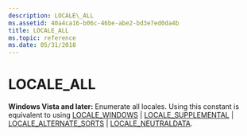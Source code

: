 ```yaml
---
description: LOCALE\_ALL
ms.assetid: 40a4ca16-b06c-46be-abe2-bd3e7ed0da4b
title: LOCALE_ALL
ms.topic: reference
ms.date: 05/31/2018
---
```


# LOCALE\_ALL

**Windows Vista and later:** Enumerate all locales. Using this constant is equivalent to using [LOCALE\_WINDOWS](locale-windows.md) \| [LOCALE\_SUPPLEMENTAL](locale-supplemental.md) \| [LOCALE\_ALTERNATE\_SORTS](locale-alternate-sorts.md) \| [LOCALE\_NEUTRALDATA](locale-neutraldata.md).

 

 



